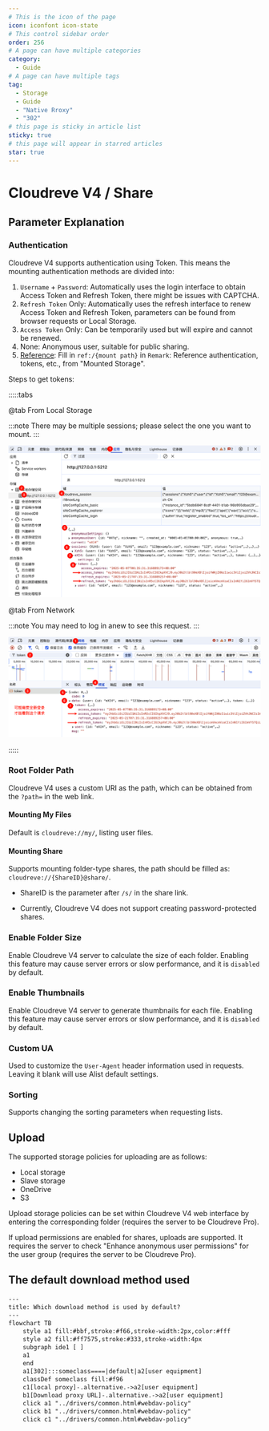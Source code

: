 ```yaml
---
# This is the icon of the page
icon: iconfont icon-state
# This control sidebar order
order: 256
# A page can have multiple categories
category:
  - Guide
# A page can have multiple tags
tag:
  - Storage
  - Guide
  - "Native Rroxy"
  - "302"
# this page is sticky in article list
sticky: true
# this page will appear in starred articles
star: true
---
```

# Cloudreve V4 / Share

## Parameter Explanation

### Authentication

Cloudreve V4 supports authentication using Token. This means the mounting authentication methods are divided into:

1. `Username` + `Password`: Automatically uses the login interface to obtain Access Token and Refresh Token, there might be issues with CAPTCHA.
2. `Refresh Token` Only: Automatically uses the refresh interface to renew Access Token and Refresh Token, parameters can be found from browser requests or Local Storage.
3. `Access Token` Only: Can be temporarily used but will expire and cannot be renewed.
4. None: Anonymous user, suitable for public sharing.
5. [Reference](../drivers/common.html#reference): Fill in `ref:/{mount path}` in `Remark`: Reference authentication, tokens, etc., from "Mounted Storage".

Steps to get tokens:

:::::tabs

@tab From Local Storage

:::note
There may be multiple sessions; please select the one you want to mount.
:::

![cloudreve_v4_token_local_storage](/img/drivers/cloudreve_v4/cloudreve_v4_token_local_storage.png)


@tab From Network

:::note
You may need to log in anew to see this request.
:::

![cloudreve_v4_token_resp](/img/drivers/cloudreve_v4/cloudreve_v4_token_resp.png)

:::::


### Root Folder Path

Cloudreve V4 uses a custom URI as the path, which can be obtained from the `?path=` in the web link.

#### Mounting My Files

Default is `cloudreve://my/`, listing user files.

#### Mounting Share

Supports mounting folder-type shares, the path should be filled as: `cloudreve://{ShareID}@share/`.

- ShareID is the parameter after `/s/` in the share link.

- Currently, Cloudreve V4 does not support creating password-protected shares.

### Enable Folder Size

Enable Cloudreve V4 server to calculate the size of each folder. Enabling this feature may cause server errors or slow performance, and it is `disabled` by default.

### Enable Thumbnails

Enable Cloudreve V4 server to generate thumbnails for each file. Enabling this feature may cause server errors or slow performance, and it is `disabled` by default.

### Custom UA

Used to customize the `User-Agent` header information used in requests. Leaving it blank will use Alist default settings.

### Sorting

Supports changing the sorting parameters when requesting lists.

## Upload

The supported storage policies for uploading are as follows:

- Local storage
- Slave storage
- OneDrive
- S3

Upload storage policies can be set within Cloudreve V4 web interface by entering the corresponding folder (requires the server to be Cloudreve Pro).

If upload permissions are enabled for shares, uploads are supported. It requires the server to check "Enhance anonymous user permissions" for the user group (requires the server to be Cloudreve Pro).

## **The default download method used**

```mermaid
---
title: Which download method is used by default?
---
flowchart TB
    style a1 fill:#bbf,stroke:#f66,stroke-width:2px,color:#fff
    style a2 fill:#ff7575,stroke:#333,stroke-width:4px
    subgraph ide1 [ ]
    a1
    end
    a1[302]:::someclass====|default|a2[user equipment]
    classDef someclass fill:#f96
    c1[local proxy]-.alternative.->a2[user equipment]
    b1[Download proxy URL]-.alternative.->a2[user equipment]
    click a1 "../drivers/common.html#webdav-policy"
    click b1 "../drivers/common.html#webdav-policy"
    click c1 "../drivers/common.html#webdav-policy"
```
